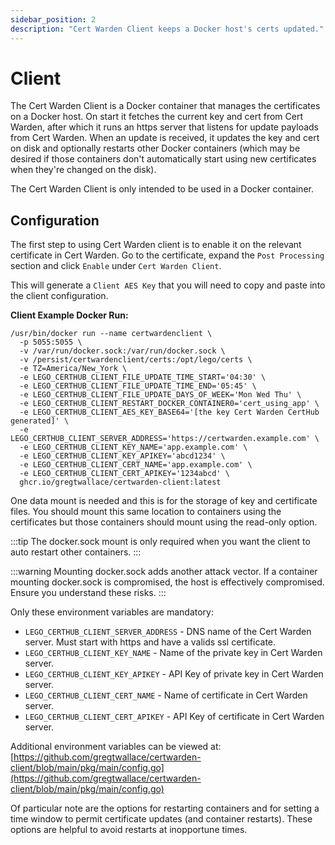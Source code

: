 ```yaml
---
sidebar_position: 2
description: "Cert Warden Client keeps a Docker host's certs updated."
---
```


# Client

The Cert Warden Client is a Docker container that manages the certificates
on a Docker host. On start it fetches the current key and cert from
Cert Warden, after which it runs an https server that listens for
update payloads from Cert Warden. When an update is received, it 
updates the key and cert on disk and optionally restarts other Docker 
containers (which may be desired if those containers don't automatically
start using new certificates when they're changed on the disk).

The Cert Warden Client is only intended to be used in a Docker container.

## Configuration

The first step to using Cert Warden client is to enable it on the relevant
certificate in Cert Warden. Go to the certificate, expand the 
`Post Processing` section and click `Enable` under `Cert Warden Client`.

This will generate a `Client AES Key` that you will need to copy and
paste into the client configuration.

**Client Example Docker Run:**
```
/usr/bin/docker run --name certwardenclient \
  -p 5055:5055 \
  -v /var/run/docker.sock:/var/run/docker.sock \
  -v /persist/certwardenclient/certs:/opt/lego/certs \
  -e TZ=America/New_York \
  -e LEGO_CERTHUB_CLIENT_FILE_UPDATE_TIME_START='04:30' \
  -e LEGO_CERTHUB_CLIENT_FILE_UPDATE_TIME_END='05:45' \
  -e LEGO_CERTHUB_CLIENT_FILE_UPDATE_DAYS_OF_WEEK='Mon Wed Thu' \
  -e LEGO_CERTHUB_CLIENT_RESTART_DOCKER_CONTAINER0='cert_using_app' \
  -e LEGO_CERTHUB_CLIENT_AES_KEY_BASE64='[the key Cert Warden CertHub generated]' \
  -e LEGO_CERTHUB_CLIENT_SERVER_ADDRESS='https://certwarden.example.com' \
  -e LEGO_CERTHUB_CLIENT_KEY_NAME='app.example.com' \
  -e LEGO_CERTHUB_CLIENT_KEY_APIKEY='abcd1234' \
  -e LEGO_CERTHUB_CLIENT_CERT_NAME='app.example.com' \
  -e LEGO_CERTHUB_CLIENT_CERT_APIKEY='1234abcd' \
  ghcr.io/gregtwallace/certwarden-client:latest
```

One data mount is needed and this is for the storage of key and certificate
files. You should mount this same location to containers using the certificates
but those containers should mount using the read-only option.

:::tip
The docker.sock mount is only required when you want the client to auto
restart other containers.
:::

:::warning
Mounting docker.sock adds another attack vector. If a container mounting 
docker.sock is compromised, the host is effectively compromised. Ensure 
you understand these risks.
:::

Only these environment variables are mandatory:
- `LEGO_CERTHUB_CLIENT_SERVER_ADDRESS` - DNS name of the Cert Warden server. Must start with 
  https and have a valids ssl certificate.
- `LEGO_CERTHUB_CLIENT_KEY_NAME` - Name of the private key in Cert Warden server.
- `LEGO_CERTHUB_CLIENT_KEY_APIKEY` - API Key of private key in Cert Warden server.
- `LEGO_CERTHUB_CLIENT_CERT_NAME` - Name of certificate in Cert Warden server.
- `LEGO_CERTHUB_CLIENT_CERT_APIKEY` - API Key of certificate in Cert Warden server.

Additional environment variables can be viewed at:
[https://github.com/gregtwallace/certwarden-client/blob/main/pkg/main/config.go](https://github.com/gregtwallace/certwarden-client/blob/main/pkg/main/config.go)

Of particular note are the options for restarting containers and for setting
a time window to permit certificate updates (and container restarts). These
options are helpful to avoid restarts at inopportune times.
